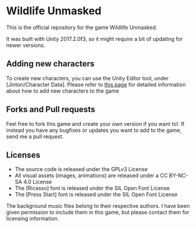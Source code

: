 # Wildlife Unmasked
This is the official repository for the game Wildlife Unmasked.

It was built with Unity 2017.2.0f3, so it might require a bit of updating for newer versions.

## Adding new characters
To create new characters, you can use the Unity Editor tool, under [Jintori/Character Data]. Please refer to [this page](https://github.com/Arkaid/wildlife/tree/master/SampleCharacter) for detailed information about how to add new characters to the game

## Forks and Pull requests
Feel free to fork this game and create your own version if you want to!. If instead you have any bugfixes or updates you want to add to the game, send me a pull request.

## Licenses
* The source code is released under the GPLv3 License
* All visual assets (images, animations) are released under a CC BY-NC-SA 4.0 License
* The [Ricasso] font is released under the SIL Open Font License
* The [Press Start] font is released under the SIL Open Font License

The background music files belong to their respective authors. I have been given permission to include them in this game, but please contact them for licensing information.
